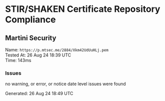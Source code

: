 # STIR/SHAKEN Certificate Repository Compliance

## Martini Security

Name: `https://p.mtsec.me/2884/Xkm42UdUuHLj.pem`\
Tested At: 26 Aug 24 18:39 UTC\
Time: 143ms

### Issues

no warning, or error, or notice date level issues were found

Generated: 26 Aug 24 18:49 UTC
